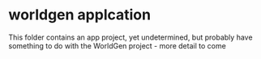 # worldgen applcation
This folder contains an app project, yet undetermined, but probably have something
to do with the WorldGen project - more detail to come
